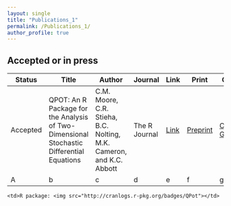 ```yaml
---
layout: single
title: "Publications_1"
permalink: /Publications_1/
author_profile: true
---
```

## Accepted or in press

| **Status**  | **Title**  | **Author**  | **Journal**  | **Link**  | **Print**  | **Code**  | **Data**  | **Notes**  |
|-----------|------------|-------------|--------------|-----------|------------|-----------|-----------|------------|
| Accepted  | QPOT: An R Package for the Analysis of Two-Dimensional Stochastic Differential Equations   |  C.M. Moore, C.R. Stieha, B.C. Nolting, M.K. Cameron, and K.C. Abbott | The R Journal  |  [Link](https://journal.r-project.org/archive/accepted/nolting-moore-stieha-etal.pdf) | [Preprint](/Publications/preprints/Moore_et_al._2016.pdf)  | [CRAN](https://cran.r-project.org/package=QPot), [GitHub](https://github.com/bmarkslash7/QPot)  |   | R package: ![alt text](http://cranlogs.r-pkg.org/badges/QPot "Badge") |
|A   |b   |c   |d   |e   |f   | g  | h  | i  |




	<td>R package: <img src="http://cranlogs.r-pkg.org/badges/QPot"></td>